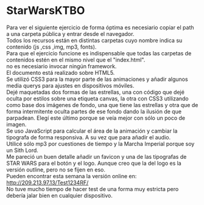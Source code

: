 # StarWarsKTBO
Para ver el siguiente ejercicio de forma óptima es necesiario copiar el path a una carpeta pública y entrar desde el navegador.
<br />
Todos los recursos están en distintas carpetas cuyo nombre indica su contenido (js ,css ,img, mp3, fonts).
<br />
Para que el ejercicio funcione es indispensable que todas las carpetas de contenidos estén en el mismo nivel que el "index.html".
<br />
no es necesiario invocar ningún framework.
<br />
El documento está realizado sobre HTML5.
<br />
Se utilizó CSS3 para la mayor parte de las animaciones y añadir algunos media querys para ajustes en dispositivos móviles.
<br />
Dejé maquetadas dos formas de las estrellas, una con código que dejé oculta por estilos sobre una etiqueta canvas, la otra con CSS3 utilizando como base dos imágenes de fondo, una que tiene las estrellas y otra que de forma intermitente oculta partes de ese fondo dando la ilusión de que parpadean. Elegí este último porque se veía mejor con sólo un poco de imagen.
<br />
Se uso JavaScript para calcular el área de la animación y cambiar la tipografa de forma responsiva. A su vez que para añadir el audio.
<br />
Utilicé sólo mp3 por cuestiones de tiempo y la Marcha Imperial porque soy un Sith Lord.
<br />
Me pareció un buen detalle añadir un favicon y una de las tipografas de STAR WARS para el botón y el logo. Aunque creo que la del logo es la versión outline, pero no se fijen en eso.
<br />
Pueden encontrar esta semana la versión online en: 
<br />
http://209.213.97.13/Test1234RF/
<br />
No tuve mucho tiempo de hacer test de una forma muy estricta pero debería jalar bien en cualquier dispositivo.
